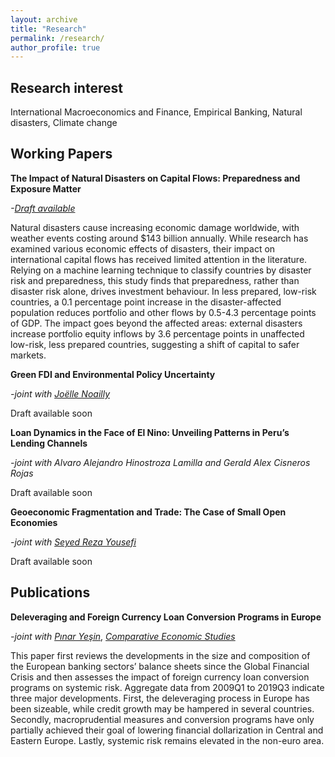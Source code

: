 ```yaml
---
layout: archive
title: "Research"
permalink: /research/
author_profile: true
---
```


## **Research interest**

International Macroeconomics and Finance, Empirical Banking, Natural disasters, Climate change

## **Working Papers**

**The Impact of Natural Disasters on Capital Flows: Preparedness and Exposure Matter**

*-[Draft available](https://vidahazy.github.io/files/Vidahazy_JMP.pdf)*

Natural disasters cause increasing economic damage worldwide, with weather events costing around \$143 billion annually. While research has examined various economic effects of disasters, their impact on international capital flows has received limited attention in the literature. Relying on a machine learning technique to classify countries by disaster risk and preparedness, this study finds that preparedness, rather than disaster risk alone, drives investment behaviour. In less prepared, low-risk countries, a 0.1 percentage point increase in the disaster-affected population reduces portfolio and other flows by 0.5-4.3 percentage points of GDP. The impact goes beyond the affected areas: external disasters increase portfolio equity inflows by 3.6 percentage points in unaffected low-risk, less prepared countries, suggesting a shift of capital to safer markets.

**Green FDI and Environmental Policy Uncertainty**

*-joint with [Joëlle Noailly](https://www.joellenoailly.com/)*

Draft available soon

**Loan Dynamics in the Face of El Nino: Unveiling Patterns in Peru’s Lending Channels**

*-joint with Alvaro Alejandro Hinostroza Lamilla and Gerald Alex Cisneros Rojas*

Draft available soon

**Geoeconomic Fragmentation and Trade: The Case of Small Open Economies**

*-joint with [Seyed Reza Yousefi](https://www.sryousefi.com/)*

Draft available soon

## **Publications**

**Deleveraging and Foreign Currency Loan Conversion Programs in Europe**

*-joint with* [*Pınar Yeşin*](https://www.pinaryesin.com/), [*Comparative Economic Studies*](https://link.springer.com/article/10.1057/s41294-020-00116-1)

This paper first reviews the developments in the size and composition of the European banking sectors’ balance sheets since the Global Financial Crisis and then assesses the impact of foreign currency loan conversion programs on systemic risk. Aggregate data from 2009Q1 to 2019Q3 indicate three major developments. First, the deleveraging process in Europe has been sizeable, while credit growth may be hampered in several countries. Secondly, macroprudential measures and conversion programs have only partially achieved their goal of lowering financial dollarization in Central and Eastern Europe. Lastly, systemic risk remains elevated in the non-euro area.
